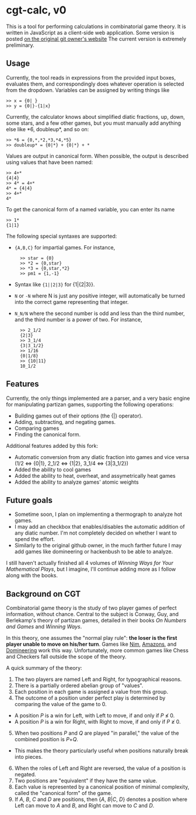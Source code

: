 # cgt-calc, v0
This is a tool for performing calculations in combinatorial game
theory.  It is written in JavaScript as a client-side web application.
Some version is posted
[on the original git owner's website](https://math.berkeley.edu/~willij/calc/calculator.html)
The current version is extremely preliminary.

## Usage
Currently, the tool reads in expressions from the provided input boxes, evaluates
them, and correspondingly does whatever operation is selected from the dropdown. 
Variables can be assigned by writing things like

    >> x = {0| }
    >> y = {0|}-{1|x}

Currently, the calculator knows about simplified diatic fractions, up, down, some stars, and a few other games,
but you must manually add anything else like \*6, doubleup\*, and so on:

    >> *6 = {0,*,*2,*3,*4,*5}
    >> doubleup* = {0|*} + {0|*} + *

Values are output in canonical form.  When possible, the output is
described using values that have been named:

    >> 4+*
    {4|4}
    >> 4* = 4+*
    4* = {4|4}
    >> 4+*
    4*
    
To get the canonical form of a named variable, you can enter its name

    >> 1*
    {1|1}


The following special syntaxes are supported:

* `{A,B,C}` for impartial games.  For instance,

        >> star = {0}
        >> *2 = {0,star}
        >> *3 = {0,star,*2}
        >> pm1 = {1,-1}

* Syntax like `{1||2|3}` for {1|{2|3}}.
* `N` or `-N` where N is just any positive integer, will automatically be turned into the correct game representing that integer.
* `N_N/N` where the second number is odd and less than the third number, and the third number is a power of two. For instance,

        >> 2_1/2
        {2|3}
        >> 3_1/4
        {3|3_1/2}
        >> 1/16
        {0|1/8}
        >> {10|11}
        10_1/2

## Features
Currently, the only things implemented are a parser, and a very basic
engine for manipulating partizan games, supporting the following
operations:

* Building games out of their options (the {|} operator).
* Adding, subtracting, and negating games.
* Comparing games
* Finding the canonical form.

Additional features added by this fork:

* Automatic conversion from any diatic fraction into games and vice versa (1/2 <=> {0|1}, 2_1/2 <=> {1|2}, 3_1/4 <=> {3|3_1/2})
* Added the ability to cool games
* Added the ability to heat, overheat, and assymetrically heat games
* Added the ability to analyze games' atomic weights

## Future goals

* Sometime soon, I plan on implementing a thermograph to analyze hot games. 
* I may add an checkbox that enables/disables the automatic addition of any diatic number. I'm not completely decided on whether I want to spend the effort.
* Similarly to the original github owner, in the much farther future I may add games like domineering or hackenbush to be able to analyze.

I still haven't actually finished all 4 volumes of _Winning Ways for Your Mathematical Plays_, but I imagine, I'll continue adding more as I follow along with the books.


## Background on CGT
Combinatorial game theory is the study of two player games of perfect
information, without chance.  Central to the subject is Conway,
Guy, and Berlekamp's theory of partizan games, detailed in their books
_On Numbers and Games_ and _Winning Ways_.

In this theory, one assumes the "normal play rule": __the loser is the
first player unable to move on his/her turn__.  Games like
[Nim](https://en.wikipedia.org/wiki/Nim),
[Amazons](https://en.wikipedia.org/wiki/Game_of_the_Amazons), and
[Domineering](https://en.wikipedia.org/wiki/Domineering) work this
way.  Unfortunately, more common games like Chess and Checkers fall
outside the scope of the theory.

A quick summary of the theory:

1. The two players are named Left and Right, for typographical reasons.
2. There is a partially ordered abelian group of "values".
3. Each position in each game is assigned a value from this group.
4. The outcome of a position under perfect play is determined by
comparing the value of the game to 0.
  * A position *P* is a win for Left,
with Left to move, if and only if *P* &#8816; 0.
  * A position *P* is a win for Right,
with Right to move, if and only if *P* &#8817; 0.
5. When two positions *P* and *Q* are played "in parallel," the value
of the combined position is *P*+*Q*.
  * This makes the theory particularly useful when positions naturally
    break into pieces.
6. When the roles of Left and Right are reversed, the value of a position
is negated.
7. Two positions are "equivalent" if they have the same value.
8. Each value is represented by a canonical position of minimal complexity,
   called the "canonical form" of the game.
9. If *A*, *B*, *C* and *D* are positions, then {*A*, *B*|*C*, *D*}
denotes a position where Left can move to *A* and *B*, and Right can
move to *C* and *D*.




